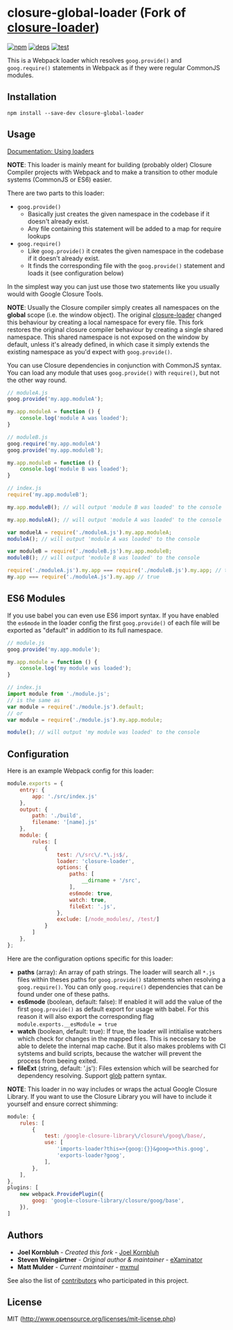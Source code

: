 # closure-global-loader (Fork of [closure-loader](https://github.com/mxmul/closure-loader))

[![npm][npm]][npm-url]
[![deps][deps]][deps-url]
[![test][test]][test-url]

This is a Webpack loader which resolves `goog.provide()` and `goog.require()` statements in Webpack
as if they were regular CommonJS modules.

## Installation
```npm install --save-dev closure-global-loader```

## Usage
[Documentation: Using loaders](https://webpack.js.org/concepts/loaders/#using-loaders)

**NOTE**: This loader is mainly meant for building (probably older) Closure Compiler projects with Webpack
and to make a transition to other module systems (CommonJS or ES6) easier.

There are two parts to this loader:
- `goog.provide()`
    - Basically just creates the given namespace in the codebase if it doesn't already exist.
    - Any file containing this statement will be added to a map for require lookups
- `goog.require()`
    - Like `goog.provide()` it creates the given namespace in the codebase if it doesn't already exist.
    - It finds the corresponding file with the `goog.provide()` statement and loads it (see configuration below)

In the simplest way you can just use those two statements like you usually would with Google Closure Tools.

**NOTE**: Usually the Closure compiler simply creates all namespaces on the **global** scope (i.e. the window object).
The original [closure-loader](https://github.com/mxmul/closure-loader) changed this behaviour by creating a local namespace for every file.
This fork restores the original closure compiler behaviour by creating a single shared namespace.
This shared namespace is not exposed on the window by default, unless it's already defined, in which case it simply extends the existing namespace as you'd expect with `goog.provide()`.

You can use Closure dependencies in conjunction with CommonJS syntax. You can load any module that uses
`goog.provide()` with `require()`, but not the other way round.

```javascript
// moduleA.js
goog.provide('my.app.moduleA');

my.app.moduleA = function () {
    console.log('module A was loaded');
}

// moduleB.js
goog.require('my.app.moduleA')
goog.provide('my.app.moduleB');

my.app.moduleB = function () {
    console.log('module B was loaded');
}

// index.js
require('my.app.moduleB');

my.app.moduleB(); // will output 'module B was loaded' to the console

my.app.moduleA(); // will output 'module A was loaded' to the console

var moduelA = require('./moduleA.js').my.app.moduleA;
moduleA(); // will output 'module A was loaded' to the console

var moduleB = require('./moduleB.js').my.app.moduleB;
moduleB(); // will output 'module B was loaded' to the console

require('./moduleA.js').my.app === require('./moduleB.js').my.app; // true
my.app === require('./moduleA.js').my.app // true
```

## ES6 Modules
If you use babel you can even use ES6 import syntax. If you have enabled the `es6mode` in the loader config
the first `goog.provide()` of each file will be exported as "default" in addition to its full namespace.

```javascript
// module.js
goog.provide('my.app.module');

my.app.module = function () {
    console.log('my module was loaded');
}

// index.js
import module from './module.js';
// is the same as
var module = require('./module.js').default;
// or
var module = require('./module.js').my.app.module;

module(); // will output 'my module was loaded' to the console
```

## Configuration
Here is an example Webpack config for this loader:

```javascript
module.exports = {
    entry: {
        app: './src/index.js'
    },
    output: {
        path: './build',
        filename: '[name].js'
    },
    module: {
        rules: [
            {
                test: /\/src\/.*\.js$/,
                loader: 'closure-loader',
                options: {
                    paths: [
                        __dirname + '/src',
                    ],
                    es6mode: true,
                    watch: true,
                    fileExt: '.js',
                },
                exclude: [/node_modules/, /test/]
            }
        ]
    },
};
```

Here are the configuration options specific for this loader:

- **paths** (array): An array of path strings. The loader will search all `*.js` files within theses
  paths for `goog.provide()` statements when resolving a `goog.require()`. You can only `goog.require()`
  dependencies that can be found under one of these paths.
- **es6mode** (boolean, default: false): If enabled it will add the value of the first `goog.provide()`
  as default export for usage with babel. For this reason it will also export the corresponding flag
  `module.exports.__esModule = true`
- **watch** (boolean, default: true): If true, the loader will intitialise watchers which check for
  changes in the mapped files. This is neccesary to be able to delete the internal map cache. But
  it also makes problems with CI sytstems and build scripts, because the watcher will prevent the
  process from beeing exited.
- **fileExt** (string, default: '.js'): Files extension which will be searched for dependency resolving. 
  Support [glob](https://github.com/isaacs/node-glob) pattern syntax.

**NOTE**: This loader in no way includes or wraps the actual Google Closure Library. If you want to use the Closure Library you will have to include it yourself and ensure correct shimming:

```javascript
module: {
    rules: [
        {
            test: /google-closure-library\/closure\/goog\/base/,
            use: [
                'imports-loader?this=>{goog:{}}&goog=>this.goog',
                'exports-loader?goog',
            ],
        },
    ],
},
plugins: [
    new webpack.ProvidePlugin({
        goog: 'google-closure-library/closure/goog/base',
    }),
]
```

## Authors

* **Joel Kornbluh** - *Created this fork* - [Joel Kornbluh](https://github.com/joel-kornbluh)
* **Steven Weingärtner** - *Original author & maintainer* - [eXaminator](https://github.com/eXaminator)
* **Matt Mulder** - *Current maintainer* - [mxmul](https://github.com/mxmul)

See also the list of [contributors](https://github.com/mxmul/closure-loader/graphs/contributors) who participated in this project.

## License

MIT (http://www.opensource.org/licenses/mit-license.php)

[npm]: https://img.shields.io/npm/v/closure-loader.svg
[npm-url]: https://npmjs.com/package/closure-loader

[deps]: https://david-dm.org/mxmul/closure-loader.svg
[deps-url]: https://david-dm.org/mxmul/closure-loader

[test]: http://img.shields.io/travis/mxmul/closure-loader/master.svg
[test-url]: https://travis-ci.org/mxmul/closure-loader
